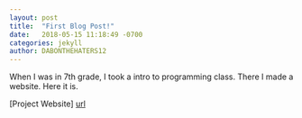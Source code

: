 ```yaml
---
layout: post
title:  "First Blog Post!"
date:   2018-05-15 11:18:49 -0700
categories: jekyll
author: DABONTHEHATERS12
---
```


When I was in 7th grade, I took a intro to programming class. There I made a website. Here it is.

[Project Website] [url]

[url]: /website/
